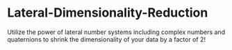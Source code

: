 # Lateral-Dimensionality-Reduction
Utilize the power of lateral number systems including complex numbers and quaternions to shrink the dimensionality of your data by a factor of 2!
